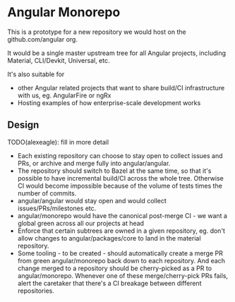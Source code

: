 # Angular Monorepo

This is a prototype for a new repository we would host on the github.com/angular org.

It would be a single master upstream tree for all Angular projects, including Material,
CLI/Devkit, Universal, etc.

It's also suitable for
- other Angular related projects that want to share build/CI infrastructure with us,
  eg. AngularFire or ngRx
- Hosting examples of how enterprise-scale development works

## Design

TODO(alexeagle): fill in more detail

- Each existing repository can choose to stay open to collect issues and PRs, or
  archive and merge fully into angular/angular.
- The repository should switch to Bazel at the same time, so that it's possible
  to have incremental build/CI across the whole tree. Otherwise CI would become
  impossible because of the volume of tests times the number of commits.
- angular/angular would stay open and would collect issues/PRs/milestones etc.
- angular/monorepo would have the canonical post-merge CI - we want a global
  green across all our projects at head
- Enforce that certain subtrees are owned in a given repository, eg. don't allow
  changes to angular/packages/core to land in the material repository.
- Some tooling - to be created - should automatically create a merge PR from
  green angular/monorepo back down to each repository. And each change merged to
  a repository should be cherry-picked as a PR to angular/monorepo. Whenever one
  of these merge/cherry-pick PRs fails, alert the caretaker that there's a CI
  breakage between different repositories.
